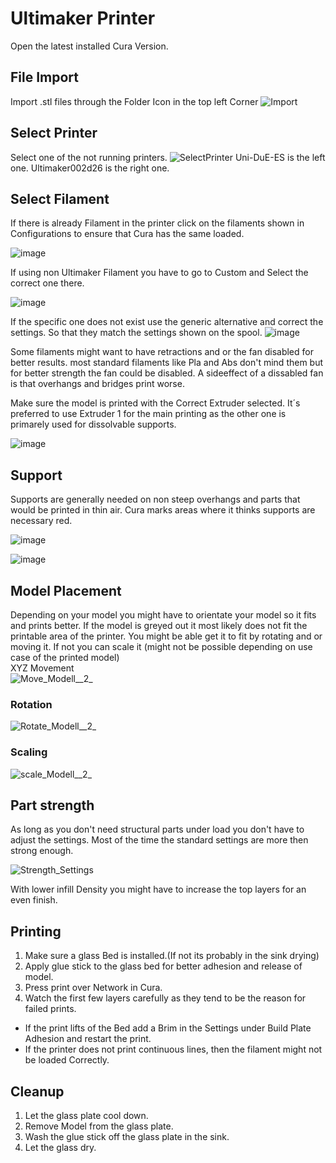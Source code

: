 
# Ultimaker Printer  

Open the latest installed Cura Version.

## File Import  

Import .stl files through the Folder Icon in the top left Corner
![Import](uploads/9b2b2980942ca2d0b4193ca9484bf143/Import.png)

## Select Printer  

Select one of the not running printers.
![SelectPrinter](uploads/255a28524cb7f49f521452a0fa343f61/SelectPrinter.png)
Uni-DuE-ES is the left one.
Ultimaker002d26 is the right one.

## Select Filament  

If there is already Filament in the printer click on the filaments shown in Configurations to ensure that Cura has the same loaded.

![image](uploads/7530702ee055973e1b549f64d6fc6b89/image.png)

If using non Ultimaker Filament you have to go to Custom and Select the correct one there.

![image](uploads/3a01982bc2f5bb51fabc4ea03cc33b32/image.png)

If the specific one does not exist use the generic alternative and correct the settings. So that they match the settings shown on the spool.
![image](uploads/4804695038b3781f115186bc5c6dfbdf/image.png)

Some filaments might want to have retractions and or the fan disabled for better results. most standard filaments like Pla and Abs don't mind them but for better strength the fan could be disabled. A sideeffect of a dissabled fan is that overhangs and bridges print worse.

Make sure the model is printed with the Correct Extruder selected.
It´s preferred to use Extruder 1 for the main printing as the other one is primarely used for dissolvable supports.

![image](uploads/d1455afa2239c11360da8a68dad90c83/image.png)

## Support  

Supports are generally needed on non steep overhangs and parts that would be printed in thin air.
Cura marks areas where it thinks supports are necessary red.

![image](uploads/b1b8f0ee247e3cff2b9f2d14000c982e/image.png)

![image](uploads/a25731a6a064b0b017fe995815887963/image.png)

## Model Placement  

Depending on your model you might have to orientate your model so it fits and prints better.
If the model is greyed out it most likely does not fit the printable area of the printer.
You might be able get it to fit by rotating and or moving it. If not you can scale it
(might not be possible depending on use case of the printed model)  
XYZ Movement  
![Move_Modell__2_](uploads/a8a0504a708ae0d42687a797ee4c73e3/Move_Modell__2_.png)

### Rotation  

![Rotate_Modell__2_](uploads/41ae041838a65f8a13e9237a2813cbf1/Rotate_Modell__2_.png)

### Scaling  

![scale_Modell__2_](uploads/b5473aa6230be74ca68e8ce54f37eec3/scale_Modell__2_.png)

## Part strength  

As long as you don't need structural parts under load you don't have to adjust the settings.
Most of the time the standard settings are more then strong enough.  

![Strength_Settings](uploads/3b114123455da46d4a5c2c339cbf467a/Strength_Settings.png)

With lower infill Density you might have to increase the top layers for an even finish.

## Printing  

1. Make sure a glass Bed is installed.(If not its probably in the sink drying)  
2. Apply glue stick to the glass bed for better adhesion and release of model.  
3. Press print over Network in Cura.  
4. Watch the first few layers carefully as they tend to be the reason for failed prints.  
- If the print lifts of the Bed add a Brim in the Settings under Build Plate Adhesion and restart the print.  
- If the printer does not print continuous lines, then the filament might not be loaded Correctly.

## Cleanup  

1. Let the glass plate cool down.    
2. Remove Model from the glass plate.  
3. Wash the glue stick off the glass plate in the sink.  
4. Let the glass dry.  
